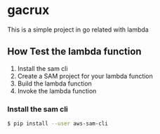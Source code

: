 # gacrux
This is a simple project in go related with lambda

## How Test the lambda function

1. Install the sam cli
2. Create a SAM project for your lambda function
3. Build the lambda function
4. Invoke the lambda function

### Install the sam cli

```bash
$ pip install --user aws-sam-cli
```